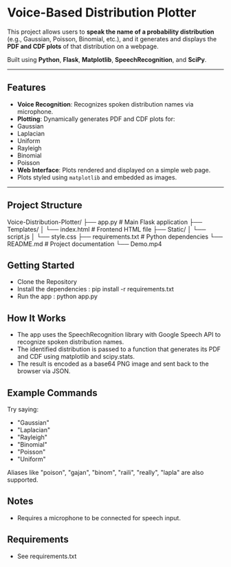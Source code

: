 # Voice-Based Distribution Plotter

This project allows users to **speak the name of a probability distribution** (e.g., Gaussian, Poisson, Binomial, etc.), and it generates and displays the **PDF and CDF plots** of that distribution on a webpage.

Built using **Python**, **Flask**, **Matplotlib**, **SpeechRecognition**, and **SciPy**.

---

## Features

-  **Voice Recognition**: Recognizes spoken distribution names via microphone.
-  **Plotting**: Dynamically generates PDF and CDF plots for:
  - Gaussian
  - Laplacian
  - Uniform
  - Rayleigh
  - Binomial
  - Poisson
-  **Web Interface**: Plots rendered and displayed on a simple web page.
-  Plots styled using `matplotlib` and embedded as images.

---

##  Project Structure

Voice-Distribution-Plotter/
├── app.py # Main Flask application
├── Templates/
│ └── index.html # Frontend HTML file
├── Static/
│ └── script.js
│ └── style.css
├── requirements.txt # Python dependencies
└── README.md # Project documentation
└── Demo.mp4

## Getting Started

- Clone the Repository
- Install the dependencies : pip install -r requirements.txt
- Run the app : python app.py

## How It Works

-  The app uses the SpeechRecognition library with Google Speech API to recognize spoken distribution names.
-  The identified distribution is passed to a function that generates its PDF and CDF using matplotlib and scipy.stats.
-  The result is encoded as a base64 PNG image and sent back to the browser via JSON.

## Example Commands

Try saying:
- "Gaussian"
- "Laplacian"
- "Rayleigh"
- "Binomial"
- "Poisson"
- "Uniform"

Aliases like "poison", "gajan", "binom", "raili", "really", "lapla"  are also supported.

## Notes

- Requires a microphone to be connected for speech input.

## Requirements

- See requirements.txt

